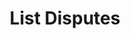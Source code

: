 ---
title: List Disputes
excerpt: Retrieve a paginated, filtered list of Disputes
api:
  file: swagger.yaml
  operationId: post_api-v2-disputes
hidden: false
---